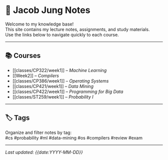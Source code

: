 # 🧠 Jacob Jung Notes

Welcome to my knowledge base!  
This site contains my lecture notes, assignments, and study materials.  
Use the links below to navigate quickly to each course.

---
## 📚 Courses
- [[classes/CP322/week1]] – *Machine Learning*
- [[Week2]] – *Compilers*
- [[classes/CP386/week1]] – *Operating Systems*
- [[classes/CP421/week1]] – *Data Mining*
- [[classes/CP422/week1]] – *Programming for Big Data*
- [[classes/ST259/week1]] – *Probability I*
---

## 🏷 Tags
Organize and filter notes by tag:  
#cs #probability #ml #data-mining #os #compilers #review #exam

---

_Last updated: {{date:YYYY-MM-DD}}_




